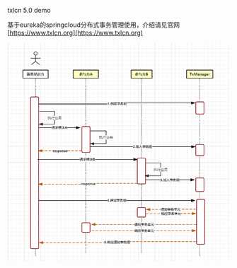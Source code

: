txlcn 5.0 demo

基于eureka的springcloud分布式事务管理使用，介绍请见官网 [https://www.txlcn.org](https://www.txlcn.org)


![](./yuanli.png)